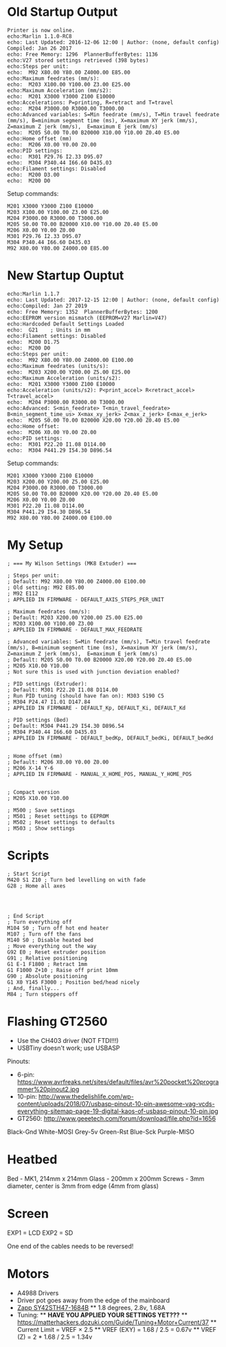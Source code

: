 # Old Startup Output

```
Printer is now online.
echo:Marlin 1.1.0-RC8
echo: Last Updated: 2016-12-06 12:00 | Author: (none, default config)
Compiled: Jan 26 2017
echo: Free Memory: 1296  PlannerBufferBytes: 1136
echo:V27 stored settings retrieved (398 bytes)
echo:Steps per unit:
echo:  M92 X80.00 Y80.00 Z4000.00 E85.00
echo:Maximum feedrates (mm/s):
echo:  M203 X100.00 Y100.00 Z3.00 E25.00
echo:Maximum Acceleration (mm/s2):
echo:  M201 X3000 Y3000 Z100 E10000
echo:Accelerations: P=printing, R=retract and T=travel
echo:  M204 P3000.00 R3000.00 T3000.00
echo:Advanced variables: S=Min feedrate (mm/s), T=Min travel feedrate (mm/s), B=minimum segment time (ms), X=maximum XY jerk (mm/s),  Z=maximum Z jerk (mm/s),  E=maximum E jerk (mm/s)
echo:  M205 S0.00 T0.00 B20000 X10.00 Y10.00 Z0.40 E5.00
echo:Home offset (mm)
echo:  M206 X0.00 Y0.00 Z0.00
echo:PID settings:
echo:  M301 P29.76 I2.33 D95.07
echo:  M304 P340.44 I66.60 D435.03
echo:Filament settings: Disabled
echo:  M200 D3.00
echo:  M200 D0
```

Setup commands:
```
M201 X3000 Y3000 Z100 E10000
M203 X100.00 Y100.00 Z3.00 E25.00
M204 P3000.00 R3000.00 T3000.00
M205 S0.00 T0.00 B20000 X10.00 Y10.00 Z0.40 E5.00
M206 X0.00 Y0.00 Z0.00
M301 P29.76 I2.33 D95.07
M304 P340.44 I66.60 D435.03
M92 X80.00 Y80.00 Z4000.00 E85.00
```


# New Startup Ouptut

```
echo:Marlin 1.1.7
echo: Last Updated: 2017-12-15 12:00 | Author: (none, default config)
echo:Compiled: Jan 27 2019
echo: Free Memory: 1352  PlannerBufferBytes: 1200
echo:EEPROM version mismatch (EEPROM=V27 Marlin=V47)
echo:Hardcoded Default Settings Loaded
echo:  G21    ; Units in mm
echo:Filament settings: Disabled
echo:  M200 D1.75
echo:  M200 D0
echo:Steps per unit:
echo:  M92 X80.00 Y80.00 Z4000.00 E100.00
echo:Maximum feedrates (units/s):
echo:  M203 X200.00 Y200.00 Z5.00 E25.00
echo:Maximum Acceleration (units/s2):
echo:  M201 X3000 Y3000 Z100 E10000
echo:Acceleration (units/s2): P<print_accel> R<retract_accel> T<travel_accel>
echo:  M204 P3000.00 R3000.00 T3000.00
echo:Advanced: S<min_feedrate> T<min_travel_feedrate> B<min_segment_time_us> X<max_xy_jerk> Z<max_z_jerk> E<max_e_jerk>
echo:  M205 S0.00 T0.00 B20000 X20.00 Y20.00 Z0.40 E5.00
echo:Home offset:
echo:  M206 X0.00 Y0.00 Z0.00
echo:PID settings:
echo:  M301 P22.20 I1.08 D114.00
echo:  M304 P441.29 I54.30 D896.54
```

Setup commands:
```
M201 X3000 Y3000 Z100 E10000
M203 X200.00 Y200.00 Z5.00 E25.00
M204 P3000.00 R3000.00 T3000.00
M205 S0.00 T0.00 B20000 X20.00 Y20.00 Z0.40 E5.00
M206 X0.00 Y0.00 Z0.00
M301 P22.20 I1.08 D114.00
M304 P441.29 I54.30 D896.54
M92 X80.00 Y80.00 Z4000.00 E100.00
```


# My Setup

```
; === My Wilson Settings (MK8 Extuder) ===

; Steps per unit:
; Default: M92 X80.00 Y80.00 Z4000.00 E100.00
; Old setting: M92 E85.00
; M92 E112
; APPLIED IN FIRMWARE - DEFAULT_AXIS_STEPS_PER_UNIT

; Maximum feedrates (mm/s):
; Default: M203 X200.00 Y200.00 Z5.00 E25.00
; M203 X100.00 Y100.00 Z3.00
; APPLIED IN FIRMWARE - DEFAULT_MAX_FEEDRATE

; Advanced variables: S=Min feedrate (mm/s), T=Min travel feedrate (mm/s), B=minimum segment time (ms), X=maximum XY jerk (mm/s),  Z=maximum Z jerk (mm/s),  E=maximum E jerk (mm/s)
; Default: M205 S0.00 T0.00 B20000 X20.00 Y20.00 Z0.40 E5.00
; M205 X10.00 Y10.00
; Not sure this is used with junction deviation enabled?

; PID settings (Extruder):
; Default: M301 P22.20 I1.08 D114.00
; Run PID tuning (should have fan on): M303 S190 C5
; M304 P24.47 I1.01 D147.84
; APPLIED IN FIRMWARE - DEFAULT_Kp, DEFAULT_Ki, DEFAULT_Kd

; PID settings (Bed)
; Default: M304 P441.29 I54.30 D896.54
; M304 P340.44 I66.60 D435.03
; APPLIED IN FIRMWARE - DEFAULT_bedKp, DEFAULT_bedKi, DEFAULT_bedKd


; Home offset (mm)
; Default: M206 X0.00 Y0.00 Z0.00
; M206 X-14 Y-6
; APPLIED IN FIRMWARE - MANUAL_X_HOME_POS, MANUAL_Y_HOME_POS


; Compact version
; M205 X10.00 Y10.00

; M500 ; Save settings
; M501 ; Reset settings to EEPROM
; M502 ; Reset settings to defaults
; M503 ; Show settings
```


# Scripts

```
; Start Script
M420 S1 Z10 ; Turn bed levelling on with fade
G28 ; Home all axes




; End Script
; Turn everything off
M104 S0 ; Turn off hot end heater
M107 ; Turn off the fans
M140 S0 ; Disable heated bed
; Move everything out the way
G92 E0 ; Reset extruder position
G91 ; Relative positioning
G1 E-1 F1800 ; Retract 1mm
G1 F1000 Z+10 ; Raise off print 10mm
G90 ; Absolute positioning
G1 X0 Y145 F3000 ; Position bed/head nicely
; And, finally...
M84 ; Turn steppers off
```


# Flashing GT2560

* Use the CH403 driver (NOT FTDI!!!)
* USBTiny doesn't work; use USBASP

Pinouts:
* 6-pin: https://www.avrfreaks.net/sites/default/files/avr%20pocket%20programmer%20pinout2.jpg
* 10-pin: http://www.thedelishlife.com/wp-content/uploads/2018/07/usbasp-pinout-10-pin-awesome-vag-vcds-everything-sitemap-page-19-digital-kaos-of-usbasp-pinout-10-pin.jpg
* GT2560: http://www.geeetech.com/forum/download/file.php?id=1656

Black-Gnd
White-MOSI
Grey-5v
Green-Rst
Blue-Sck
Purple-MISO


# Heatbed

Bed - MK1, 214mm x 214mm
Glass - 200mm x 200mm
Screws - 3mm diameter, center is 3mm from edge (4mm from glass)


# Screen

EXP1 = LCD
EXP2 = SD

One end of the cables needs to be reversed!


# Motors

* A4988 Drivers
* Driver pot goes away from the edge of the mainboard
* [Zapp SY42STH47-1684B](https://www.zappautomation.co.uk/sy42sth47-1684b-high-torque-hybrid-stepper-motors.html)
** 1.8 degrees, 2.8v, 1.68A
* Tuning:
** **HAVE YOU APPLIED YOUR SETTINGS YET???**
** https://matterhackers.dozuki.com/Guide/Tuning+Motor+Current/37
** Current Limit = VREF × 2.5
** VREF (EXY) = 1.68 / 2.5 = 0.67v
** VREF (Z) = 2 * 1.68 / 2.5 = 1.34v
